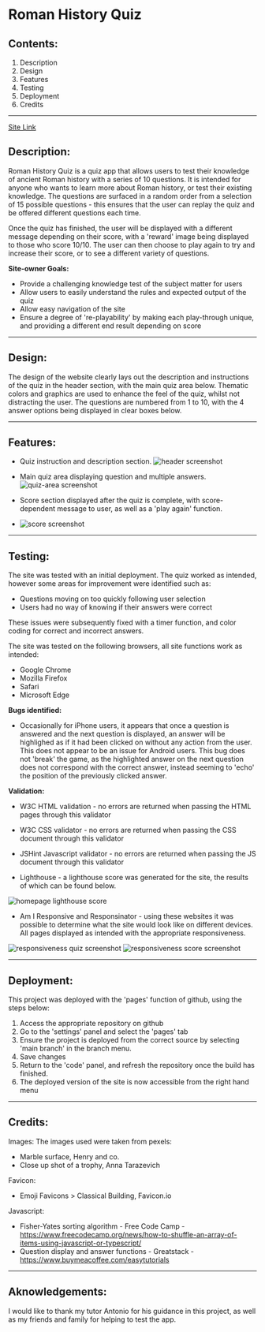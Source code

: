 # Roman History Quiz
## Contents:
1. Description
2. Design
3. Features
4. Testing
5. Deployment
6. Credits

--------------

[Site Link](https://hglass07.github.io/History-Quiz/)

## Description:

Roman History Quiz is a quiz app that allows users to test their knowledge of ancient Roman history with a series of 10 questions. It is intended for anyone who wants to learn more about Roman history, or test their existing knowledge. The questions are surfaced in a random order from a selection of 15 possible questions - this ensures that the user can replay the quiz and be offered different questions each time. 

Once the quiz has finished, the user will be displayed with a different message depending on their score, with a 'reward' image being displayed to those who score 10/10. The user can then choose to play again to try and increase their score, or to see a different variety of questions.

**Site-owner Goals:**
- Provide a challenging knowledge test of the subject matter for users
- Allow users to easily understand the rules and expected output of the quiz
- Allow easy navigation of the site
- Ensure a degree of 're-playability' by making each play-through unique, and providing a different end result depending on score

--------------

## Design: 

The design of the website clearly lays out the description and instructions of the quiz in the header section, with the main quiz area below. Thematic colors and graphics are used to enhance the feel of the quiz, whilst not distracting the user. The questions are numbered from 1 to 10, with the 4 answer options being displayed in clear boxes below.

--------------
## Features:

- Quiz instruction and description section.
  ![header screenshot](assets/images/header_screenshot.png)
  
- Main quiz area displaying question and multiple answers.
  ![quiz-area screenshot](assets/images/quiz_screenshot.png)
  
- Score section displayed after the quiz is complete, with score-dependent message to user, as well as a 'play again' function.
- ![score screenshot](assets/images/fullscore_screenshot.png)

--------------
## Testing:

The site was tested with an initial deployment. The quiz worked as intended, however some areas for improvement were identified such as:
- Questions moving on too quickly following user selection
- Users had no way of knowing if their answers were correct
  
These issues were subsequently fixed with a timer function, and color coding for correct and incorrect answers.

The site was tested on the following browsers, all site functions work as intended:
- Google Chrome
- Mozilla Firefox
- Safari
- Microsoft Edge

**Bugs identified:**
- Occasionally for iPhone users, it appears that once a question is answered and the next question is displayed, an answer will be highlighed as if it had been clicked on without any action from the user. This does not appear to be an issue for Android users. This bug does not 'break' the game, as the highlighted answer on the next question does not correspond with the correct answer, instead seeming to 'echo' the position of the previously clicked answer.

**Validation:**
- W3C HTML validation - no errors are returned when passing the HTML pages through this validator

- W3C CSS validator - no errors are returned when passing the CSS document through this validator

- JSHint Javascript validator - no errors are returned when passing the JS document through this validator

- Lighthouse - a lighthouse score was generated for the site, the results of which can be found below.

![homepage lighthouse score](assets/images/lighthouse.png)

- Am I Responsive and Responsinator - using these websites it was possible to determine what the site would look like on different devices. All pages displayed as intended with the appropriate responsiveness.

![responsiveness quiz screenshot](assets/images/response1.png) ![responsiveness score screenshot](assets/images/response2.png)


--------------
## Deployment:

This project was deployed with the 'pages' function of github, using the steps below:

1. Access the appropriate repository on github
2. Go to the 'settings' panel and select the 'pages' tab
3. Ensure the project is deployed from the correct source by selecting 'main branch' in the branch menu.
4. Save changes
5. Return to the 'code' panel, and refresh the repository once the build has finished.
6. The deployed version of the site is now accessible from the right hand menu


--------------
## Credits:

Images:
The images used were taken from pexels:
- Marble surface, Henry and co.
- Close up shot of a trophy, Anna Tarazevich

Favicon:
- Emoji Favicons > Classical Building, Favicon.io 

Javascript:
- Fisher-Yates sorting algorithm  - Free Code Camp - https://www.freecodecamp.org/news/how-to-shuffle-an-array-of-items-using-javascript-or-typescript/
- Question display and answer functions - Greatstack - https://www.buymeacoffee.com/easytutorials

--------------
## Aknowledgements:

I would like to thank my tutor Antonio for his guidance in this project, as well as my friends and family for helping to test the app.
